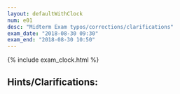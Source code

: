 ```yaml
---
layout: defaultWithClock
num: e01
desc: "Midterm Exam typos/corrections/clarifications"
exam_date: "2018-08-30 09:30"
exam_end: "2018-08-30 10:50"
---
```


{% include exam_clock.html %}

<div style="display:none; clear:both;">
http://ucsb-cs56-m18.github.io/exam/e01/typos/
</div>

## Hints/Clarifications:


